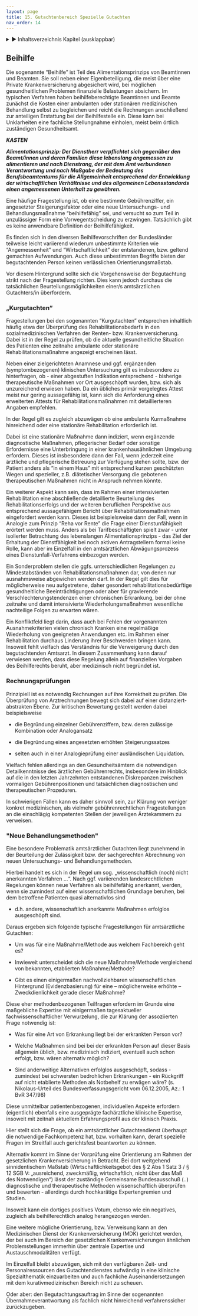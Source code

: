```yaml
---
layout: page
title: 15. Gutachtenbereich Spezielle Gutachten
nav_order: 14
---
```

 
<details markdown="block"> 
  <summary> 
      &#9658; Inhaltsverzeichnis Kapitel (ausklappbar) 
  </summary>
 
1. TOC
{:toc}
 </details>
 
   <p></p>
 
 
## Beihilfe

Die sogenannte “Beihilfe” ist Teil des Alimentationsprinzips von
Beamtinnen und Beamten. Sie soll neben einer Eigenbeteiligung, die meist
über eine Private Krankenversicherung abgesichert wird, bei möglichen
gesundheitlichen Problemen finanzielle Belastungen absichern. Im
typischen Verfahren haben beihilfeberechtigte Beamtinnen und Beamte
zunächst die Kosten einer ambulanten oder stationären medizinischen
Behandlung selbst zu begleichen und reicht die Rechnungen anschließend
zur anteiligen Erstattung bei der Beihilfestelle ein. Diese kann bei
Unklarheiten eine fachliche Stellungnahme einholen, meist beim örtlich
zuständigen Gesundheitsamt.

***KASTEN***

***Alimentationsprinzip: Der Dienstherr verpflichtet sich gegenüber den
Beamt/innen und deren Familien diese lebenslang angemessen zu
alimentieren und nach Dienstrang, der mit dem Amt verbundenen
Verantwortung und nach Maßgabe der Bedeutung des Berufsbeamtentums für
die Allgemeinheit entsprechend der Entwicklung der wirtschaftlichen
Verhältnisse und des allgemeinen Lebensstandards einen angemessenen
Unterhalt zu gewähren.***

Eine häufige Fragestellung ist, ob eine bestimmte Gebührenziffer, ein
angesetzter Steigerungsfaktor oder eine neue Untersuchungs- und
Behandlungsmaßnahme “beihilfefähig” sei, und versucht so zum Teil in
unzulässiger Form eine Vorwegentscheidung zu erzwingen. Tatsächlich gibt
es keine anwendbare Definition der Beihilfefähigkeit.

Es finden sich in den diversen Beihilfevorschriften der Bundesländer
teilweise leicht variierend wiederum unbestimmte Kriterien wie
“Angemessenheit” und “Wirtschaftlichkeit” der entstandenen, bzw.
geltend gemachten Aufwendungen. Auch diese unbestimmten Begriffe bieten
der begutachtenden Person keinen verlässlichen Orientierungsmaßstab.

Vor diesem Hintergrund sollte sich die Vorgehensweise der Begutachtung
strikt nach der Fragestellung richten. Dies kann jedoch durchaus die
tatsächlichen Beurteilungsmöglichkeiten einer/s amtsärztlichen
Gutachters/in überfordern.

### „Kurgutachten“

Fragestellungen bei den sogenannten “Kurgutachten” entsprechen
inhaltlich häufig etwa der Überprüfung des Rehabilitationsbedarfs in den
sozialmedizinischen Verfahren der Renten- bzw. Krankenversicherung.
Dabei ist in der Regel zu prüfen, ob die aktuelle gesundheitliche
Situation des Patienten eine zeitnahe ambulante oder stationäre
Rehabilitationsmaßnahme angezeigt erscheinen lässt.

Neben einer zielgerichteten Anamnese und ggf. ergänzenden
(symptombezogenen) klinischen Untersuchung gilt es insbesondere zu
hinterfragen, ob - einer abgestuften Indikation entsprechend - bisherige
therapeutische Maßnahmen vor Ort ausgeschöpft wurden, bzw. sich als
unzureichend erwiesen haben. Da ein übliches primär vorgelegtes Attest
meist nur gering aussagefähig ist, kann sich die Anforderung eines
erweiterten Attests für Rehabilitationsmaßnahmen mit detaillierteren
Angaben empfehlen.

In der Regel gilt es zugleich abzuwägen ob eine ambulante Kurmaßnahme
hinreichend oder eine stationäre Rehabilitation erforderlich ist.

Dabei ist eine stationäre Maßnahme dann indiziert, wenn ergänzende
diagnostische Maßnahmen, pflegerischer Bedarf oder sonstige
Erfordernisse eine Unterbringung in einer krankenhausähnlichen Umgebung
erfordern. Dieses ist insbesondere dann der Fall, wenn jederzeit eine
ärztliche und pflegerische Betreuung zur Verfügung stehen sollte, bzw.
der Patient anders als “in einem Haus” mit entsprechend kurzen
geschützten Wegen und spezieller, z.B. diätetischer Versorgung die
gebotenen therapeutischen Maßnahmen nicht in Anspruch nehmen könnte.

Ein weiterer Aspekt kann sein, dass im Rahmen einer intensivierten
Rehabilitation eine abschließende detaillierte Beurteilung des
Rehabilitationserfolgs und der weiteren beruflichen Perspektive aus
entsprechend aussagefähigem Bericht über Rehabilitationsmaßnahmen
eingefordert werden kann. Dieses ist beispielsweise dann der Fall, wenn
in Analogie zum Prinzip “Reha vor Rente” die Frage einer
Dienstunfähigkeit erörtert werden muss. Anders als bei
Tarifbeschäftigten spielt zwar - unter isolierter Betrachtung des
lebenslangen Alimentationsprinzips - das Ziel der Erhaltung der
Dienstfähigkeit bei noch aktiven Antragstellern formal keine Rolle,
kann aber im Einzelfall in den amtsärztlichen Abwägungsprozess eines
Dienstunfall-Verfahrens einbezogen werden.

Ein Sonderproblem stellen die ggfs. unterschiedlichen Regelungen zu
Mindestabständen von Rehabilitationsmaßnahmen dar, von denen nur
ausnahmsweise abgewichen werden darf. In der Regel gilt dies für
möglicherweise neu aufgetretene, daher gesondert
rehabilitationsbedürftige gesundheitliche Beeinträchtigungen oder aber
für gravierende Verschlechterungstendenzen einer chronischen Erkrankung,
bei der ohne zeitnahe und damit intensivierte Wiederholungsmaßnahmen
wesentliche nachteilige Folgen zu erwarten wären.

Ein Konfliktfeld liegt darin, dass auch bei Fehlen der vorgenannten
Ausnahmekriterien vielen chronisch Kranken eine regelmäßige Wiederholung
von geeigneten Anwendungen etc. im Rahmen einer Rehabilitation durchaus
Linderung ihrer Beschwerden bringen kann. Insoweit fehlt vielfach das
Verständnis für die Verweigerung durch den begutachtenden Amtsarzt. In
diesem Zusammenhang kann darauf verwiesen werden, dass diese Regelung
allein auf finanziellen Vorgaben des Beihilferechts beruht, aber
medizinisch nicht begründet ist.

### Rechnungsprüfungen

Prinzipiell ist es notwendig Rechnungen auf ihre Korrektheit zu prüfen.
Die Überprüfung von Arztrechnungen bewegt sich dabei auf einer
distanziert-abstrakten Ebene. Zur kritischen Bewertung gestellt werden
dabei beispielsweise

  - die Begründung einzelner Gebührenziffern, bzw. deren zulässige
    Kombination oder Analogansatz

  - die Begründung eines angesetzten erhöhten Steigerungssatzes

  - selten auch in einer Analogieprüfung einer ausländischen
    Liquidation.

Vielfach fehlen allerdings an den Gesundheitsämtern die notwendigen
Detailkenntnisse des ärztlichen Gebührenrechts, insbesondere im Hinblick
auf die in den letzten Jahrzehnten entstandenen Diskrepanzen zwischen
vormaligen Gebührenpositionen und tatsächlichen diagnostischen und
therapeutischen Prozeduren.

In schwierigen Fällen kann es daher sinnvoll sein, zur Klärung von
weniger konkret medizinischen, als vielmehr gebührenrechtlichen
Fragestellungen an die einschlägig kompetenten Stellen der jeweiligen
Ärztekammern zu
verweisen.

### <span class="approved-insertion" data-user="20" data-username="ptinnemann" data-date="26165750">"</span>Neue Behandlungsmethoden<span class="approved-insertion" data-user="20" data-username="ptinnemann" data-date="26165750">"</span>

Eine besondere Problematik amtsärztlicher Gutachten liegt zunehmend in
der Beurteilung der Zulässigkeit bzw. der sachgerechten Abrechnung von
neuen Untersuchungs- und Behandlungsmethoden.

Hierbei handelt es sich in der Regel um sog. „wissenschaftlich (noch)
nicht anerkannten Verfahren ...“. Nach ggf. variierenden
landesrechtlichen Regelungen können neue Verfahren als beihilfefähig
anerkannt, werden, wenn sie zumindest auf einer wissenschaftlichen
Grundlage beruhen, bei dem betroffene Patienten quasi alternativlos sind
- d.h. andere, wissenschaftlich anerkannte Maßnahmen erfolglos
ausgeschöpft sind.

  
Daraus ergeben sich folgende typische Fragestellungen für amtsärztliche
Gutachten:

  - Um was für eine Maßnahme/Methode aus welchem Fachbereich geht es?

  - Inwieweit unterscheidet sich die neue Maßnahme/Methode vergleichend
    von bekannten, etablierten Maßnahme/Methode?

  - Gibt es einen einigermaßen nachvollziehbaren wissenschaftlichen
    Hintergrund (Evidenzbasierung) für eine – möglicherweise erhöhte –
    Zweckdienlichkeit gerade dieser Maßnahme?

Diese eher methodenbezogenen Teilfragen erfordern im Grunde eine
maßgebliche Expertise mit einigermaßen tagesaktueller
fachwissenschaftlicher Verwurzelung, die zur Klärung der assoziierten
Frage notwendig ist:

  - Was für eine Art von Erkrankung liegt bei der erkrankten Person vor?

  - Welche Maßnahmen sind bei bei der erkrankten Person auf dieser Basis
    allgemein üblich, bzw. medizinisch indiziert, eventuell auch schon
    erfolgt, bzw. wären alternativ möglich?

  - Sind anderweitige Alternativen erfolglos ausgeschöpft, sodass -
    zumindest bei schwersten bedrohlichen Erkrankungen - ein Rückgriff
    auf nicht etablierte Methoden als Notbehelf zu erwägen wäre? (s.
    Nikolaus-Urteil des Bundesverfassungsgericht vom 06.12.2005, Az.: 1
    BvR 347/98)

Diese unmittelbar patientenbezogenen, individuellen Aspekte erfordern
(eigentlich) ebenfalls eine ausgeprägte fachärztliche klinische
Expertise, insoweit mit zeitnah aktuellem Erfahrungsprofil aus der
klinisch Praxis.

Hier stellt sich die Frage, ob ein amtsärztlicher Gutachtendienst
überhaupt die notwendige Fachkompetenz hat, bzw. vorhalten kann, derart
spezielle Fragen im Streitfall auch gerichtsfest beantworten zu können.

Alternativ kommt im Sinne der Vorprüfung eine Orientierung am Rahmen der
gesetzlichen Krankenversicherung in Betracht. Bei dort weitgehend
sinnidentischem Maßstab (Wirtschaftlichkeitsgebot des § 2 Abs 1 Satz 3 /
§ 12 SGB V: „ausreichend, zweckmäßig, wirtschaftlich, nicht über das Maß
des Notwendigen“) lässt der zuständige Gemeinsame Bundesausschuß (..)
diagnostische und therapeutische Methoden wissenschaftlich überprüfen
und bewerten - allerdings durch hochkarätige Expertengremien und
Studien.

Insoweit kann ein dortiges positives Votum, ebenso wie ein negatives,
zugleich als beihilferechtlich analog herangezogen werden.

Eine weitere mögliche Orientierung, bzw. Verweisung kann an den
Medizinischen Dienst der Krankenversicherung (MDK) gerichtet werden, der
bei auch im Bereich der gesetzlichen Krankenversicherungen ähnlichen
Problemstellungen immerhin über zentrale Expertise und
Austauschmodalitäten verfügt.

Im Einzelfall bleibt abzuwägen, sich mit den verfügbaren Zeit- und
Personalressourcen des Gutachtendienstes aufwändig in eine klinische
Spezialthematik einzuarbeiten und auch fachliche Auseinandersetzungen
mit dem kurativmedizinischen Bereich nicht zu scheuen.

Oder aber: den Begutachtungsauftrag im Sinne der sogenannten
Übernahmeverantwortung als fachlich nicht hinreichend verfahrenssicher
zurückzugeben.

<div class="section fnlist" data-role="doc-footnotes">

</div>
